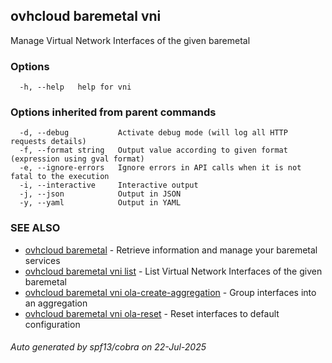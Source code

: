 ## ovhcloud baremetal vni

Manage Virtual Network Interfaces of the given baremetal

### Options

```
  -h, --help   help for vni
```

### Options inherited from parent commands

```
  -d, --debug           Activate debug mode (will log all HTTP requests details)
  -f, --format string   Output value according to given format (expression using gval format)
  -e, --ignore-errors   Ignore errors in API calls when it is not fatal to the execution
  -i, --interactive     Interactive output
  -j, --json            Output in JSON
  -y, --yaml            Output in YAML
```

### SEE ALSO

* [ovhcloud baremetal](ovhcloud_baremetal.md)	 - Retrieve information and manage your baremetal services
* [ovhcloud baremetal vni list](ovhcloud_baremetal_vni_list.md)	 - List Virtual Network Interfaces of the given baremetal
* [ovhcloud baremetal vni ola-create-aggregation](ovhcloud_baremetal_vni_ola-create-aggregation.md)	 - Group interfaces into an aggregation
* [ovhcloud baremetal vni ola-reset](ovhcloud_baremetal_vni_ola-reset.md)	 - Reset interfaces to default configuration

###### Auto generated by spf13/cobra on 22-Jul-2025
